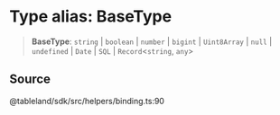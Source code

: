 # Type alias: BaseType

> **BaseType**: `string` \| `boolean` \| `number` \| `bigint` \| `Uint8Array` \| `null` \| `undefined` \| `Date` \| `SQL` \| `Record`\<`string`, `any`\>

## Source

@tableland/sdk/src/helpers/binding.ts:90
